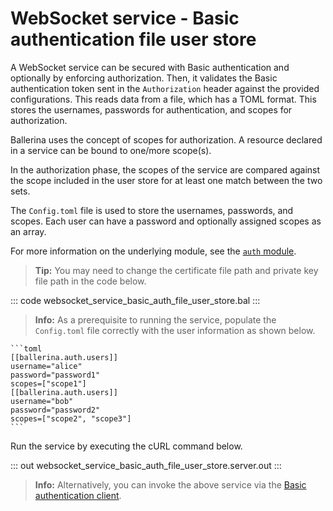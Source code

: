 # WebSocket service - Basic authentication file user store

A WebSocket service can be secured with Basic authentication and optionally by enforcing authorization. Then, it validates the Basic authentication token sent in the `Authorization` header against the provided configurations. This reads data from a file, which has a TOML format. This stores the usernames, passwords for authentication, and scopes for authorization.

Ballerina uses the concept of scopes for authorization. A resource declared in a service can be bound to one/more scope(s).

In the authorization phase, the scopes of the service are compared against the scope included in the user store for at least one match between the two sets.

The `Config.toml` file is used to store the usernames, passwords, and scopes. Each user can have a password and optionally assigned scopes as an array.

For more information on the underlying module, see the [`auth` module](https://lib.ballerina.io/ballerina/auth/latest/).

>**Tip:** You may need to change the certificate file path and private key file path in the code below.

::: code websocket_service_basic_auth_file_user_store.bal :::

>**Info:** As a prerequisite to running the service, populate the `Config.toml` file correctly with the user information as shown below.

    ```toml
    [[ballerina.auth.users]]
    username="alice"
    password="password1"
    scopes=["scope1"]
    [[ballerina.auth.users]]
    username="bob"
    password="password2"
    scopes=["scope2", "scope3"]
    ```
Run the service by executing the cURL command below.

::: out websocket_service_basic_auth_file_user_store.server.out :::

>**Info:** Alternatively, you can invoke the above service via the [Basic authentication client](/learn/by-example/websocket-client-basic-auth).
